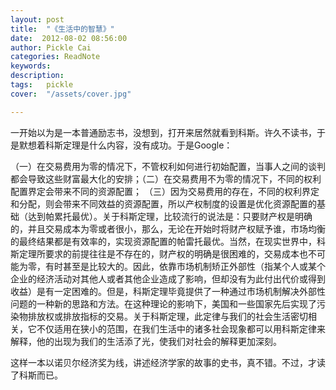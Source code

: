 ```yaml
---
layout: post  
title:  "《生活中的智慧》"
date:  2012-08-02 08:56:00
author: Pickle Cai  
categories: ReadNote  
keywords: 
description:   
tags:	pickle   
cover:  "/assets/cover.jpg"  

---
```


 一开始以为是一本普通励志书，没想到，打开来居然就看到科斯。许久不读书，于是默想着科斯定理是什么内容，没有成功。于是Google：

（一）在交易费用为零的情况下，不管权利如何进行初始配置，当事人之间的谈判都会导致这些财富最大化的安排；（二）在交易费用不为零的情况下，不同的权利配置界定会带来不同的资源配置； （三）因为交易费用的存在，不同的权利界定和分配，则会带来不同效益的资源配置，所以产权制度的设置是优化资源配置的基础（达到帕累托最优）。关于科斯定理，比较流行的说法是：只要财产权是明确的，并且交易成本为零或者很小，那么，无论在开始时将财产权赋予谁，市场均衡的最终结果都是有效率的，实现资源配置的帕雷托最优。当然，在现实世界中，科斯定理所要求的前提往往是不存在的，财产权的明确是很困难的，交易成本也不可能为零，有时甚至是比较大的。因此，依靠市场机制矫正外部性（指某个人或某个企业的经济活动对其他人或者其他企业造成了影响，但却没有为此付出代价或得到收益）是有一定困难的。但是，科斯定理毕竟提供了一种通过市场机制解决外部性问题的一种新的思路和方法。在这种理论的影响下，美国和一些国家先后实现了污染物排放权或排放指标的交易。关于科斯定理，此定律与我们的社会生活密切相关，它不仅适用在狭小的范围，在我们生活中的诸多社会现象都可以用科斯定律来解释，他的出现为我们的生活添了光，使我们对社会的解释更加深刻。

这样一本以诺贝尔经济奖为线，讲述经济学家的故事的史书，真不错。不过，才读了科斯而已。								

		    



